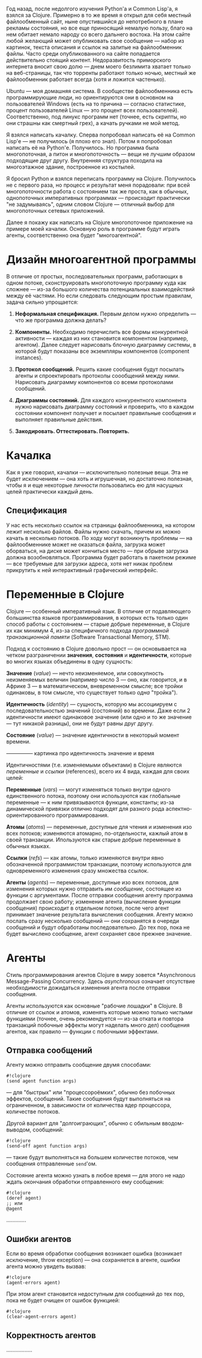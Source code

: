 <markdown>

Год назад, после недолгого изучения Python'а и Common Lisp'а, я взялся
за Clojure. Примерно в то же время я открыл для себя местный
файлообменный сайт, ныне опустившийся до непотребного в плане рекламы
состояния, но все еще приносящий немалую пользу, благо на нем обитает
немало народу со всего дальнего востока. На этом сайте любой желающий
может опубликовать свое сообщение — набор из картинок, текста описания
и ссылок на залитые на файлообменник файлы. Часто среди
опубликованного на сайте попадается действительно стоящий
контент. Недоразвитость приморского интернета вносит свою долю — днем
моего безлимита хватает только на веб-страницы, так что торренты
работают только ночью, местный же файлообменник работает всегда (хотя
и ложится частенько).

Ubuntu — моя домашняя система. В сообществе файлообменника есть
программирующие люди, но ориентируются они в основном на пользователей
Windows (есть на то причина — согласно статистике, процент
пользователей Linux — это процент всех пользователей). Соответственно,
под линукс программ нет (точнее, есть скрипты, но они страшны как
смертный грех), а качать ручками не мой метод.

Я взялся написать качалку. Сперва попробовал написать её на Common
Lisp'е — не получилось (я плохо его знал). Потом я попробовал написать
её на Python'е. Получилось. Но программа была многопоточная, а питон и
многопоточность — вещи не лучшим образом подходящие друг
другу. Внутренняя структура походила на многоэтажное здание,
построенное из костылей.

Я бросил Python и взялся переписать программу на Clojure. Получилось
не с первого раза, но процесс и результат меня порадовали: при всей
многопоточности работа с состоянием так же проста, как в обычных,
однопоточных императивных программах — происходит практически "не
задумываясь", одним словом Clojure — отличный выбор для многопоточных
сетевых приложений.

Далее я покажу как написать на Clojure многопоточное приложение на
примере моей качалки. Основную роль в программе будут играть агенты,
соответственно она будет "многоагентной".

# Дизайн многоагентной программы

В отличие от простых, последовательных программ, работающих в одном
потоке, сконструировать многопоточную программу куда как сложнее —
из-за большого количества потенциальных взаимодействий между её
частями. Но если следовать следующим простым правилам, задача сильно
упрощается:

1. **Неформальная спецификация.** Первым делом нужно определить — что
же программа должна делать?

2. **Компоненты.** Необходимо перечислить все формы конкурентной
активности — каждая из них становится компонентом (например,
агентом). Далее следует нарисовать блочную диаграмму системы, в
которой будут показаны все экземпляры компонентов (component
instances).

3. **Протокол сообщений.** Решить какие сообщения будут посылать
агенты и спроектировать протоколы соообщений между ними. Нарисовать
диаграмму компонентов со всеми протоколами сообщений.

4. **Диаграммы состояний.** Для каждого конкурентного компонента нужно
нарисовать диаграмму состояний и проверить, что в каждом состоянии
компонент получает и посылает правильные сообщения и выполняет
правильные действия.

5. **Закодировать. Оттестировать. Повторить.**

# Качалка

Как я уже говорил, качалки — исключительно полезные вещи. Эта не будет
исключением — она хоть и игрушечная, но достаточно полезная, чтобы я и
еще некоторые личности пользовались ею для насущных целей практически
каждый день.

## Спецификация

У нас есть несколько ссылок на страницы файлообменника, на котором
лежит несколько файлов. Файлы нужно скачать, причем их можно качать в
несколько потоков. По ходу могут возникнуть проблемы — на
файлообменнике может не оказаться файла, загрузка может оборваться, на
диске может кончиться место — при обрыве загрузка должна
возобновляться. Программа будет работать в пакетном режиме — все
требуемые для загрузки адреса, хотя нет никак проблем прикрутить к ней
интерактивный графический интерфейс.





# Переменные в Clojure

Clojure — особенный императивный язык. В отличие от подавляющего
большинства языков программирования, в которых есть только один способ
работы с состоянием — старые добрые переменные, в Clojure их как минимум
4, из-за специфичного подхода *программной транзакционной памяти*
(Software Transactional Memory, STM).

Подход к состоянию в Clojure довольно прост — он основывается на
четком разграничении **значения**, **состояния** и **идентичности**,
которые во многих языках объединены в одну сущность:

**Значение** (*value*) — нечто неизменяемое, или совокупность
неизменяемых величин (например число 3 — оно, как говорится, и в
Африке 3 — в математическом, вневременном смысле; все тройки
одинаковы, в том смысле, что существует только *одна* "тройка").

**Идентичность** (*identity*) — сущность, которую мы ассоциируем с
последовательностью значений (состояний) во времени. Даже если 2
идентичности имеют одинаковое значение (или одно и то же значение —
тут никакой разницы), они не будут равны друг другу.

**Состояние** (*value*) — значение идентичности в некоторый момент
времени.

————— картинка про идентичность значение и время

Идентичностями (т.е. изменяемыми объектами) в Clojure являются
*переменные* и *ссылки* (references), всего их 4 вида, каждая для
своих целей:

**Переменные** (*vars*) — могут изменяться только внутри одного
единственного потока, поэтому они используются как глобальные
переменные — к ним привязываются функции, константы; из-за
динамической привязки отлично подходят для разного рода
аспектно-ориентированного программирования.

**Атомы** (*atoms*) — переменные, доступные для чтения и изменения изо
всех потоков; изменяются атомарно, по-отдельности, кажлый атом в своей
транзакции. Ипользуются как старые добрые переменные в обычных языках.

**Ссылки** (*refs*) — как атомы, только изменяются внутри явно
  обозначенной программистом транзакции, поэтому используются для
  одновременного изменения сразу множества ссылок.

**Агенты** (*agents*) — переменные, доступные изо всех потоков, для
  изменения которых нужно отправить им *сообщение*, состоящее из
  функции с аргументами. После отправки сообщения агенту программа
  продолжает свою работу; изменение агента (вычисление функции
  сообщения) происходит в отдельном потоке, после чего агент принимает
  значение результата вычисления сообщения. Агенту можно послать сразу
  несколько сообщений — они сохранятся в очереди сообщений и будут
  обработаны последовательно. До тех пор, пока не будет вычислено
  сообщение, агент сохраняет свое прежнее значение.

# Агенты

Стиль программирования агентов Clojure в миру зовется *Asynchronous
Message-Passing Concurrency. Здесь *asynchronous* означает отсутствие
необходимости дожидаться изменения агента после отправки сообщения.

Агенты используются как основные "рабочие лошадки" в Clojure. В
отличие от ссылок и атомов, изменять которые можно только *чистыми*
функциями (точнее, очень рекомендуется — из-за отката и повтора
транзакций побочные эффекты могут наделать много дел) сообщения
агентов, как правило — функции с побочными эффектами.

## Отправка сообщений

Агенту можно отправить сообщение двумя способами:

    #!clojure
    (send agent function args)

— для "быстрых" или "процессороёмких", обычно без побочных эффектов,
сообщений. Такие сообщения будут выполняться на ограниченном, в
зависимости от количества ядер процессора, количестве потоков.

Другой вариант для "долгоиграющих", обычно с обильным вводом-выводом,
сообщений:

    #!clojure
    (send-off agent function args)

— такие будут выполняться на большем количестве потоков, чем сообщения
отправленные `send`'ом.

Состояние агента можно узнать в любое время — для этого не надо ждать
окончания обработки отправленного ему сообщения:

    #!clojure
    (deref agent)
    ;; или
    @agent

.............
    
## Ошибки агентов

Если во время обработки сообщения возникает ошибка (возникает
исключение, throw exception) — она сохраняется в агенте, ошибки агента
можно увидеть вызвав:

    #!clojure
    (agent-errors agent)

При этом агент становится недоступным для сообщений до тех пор, пока
не будет очищен от ошибок функцией:

    #!clojure
    (clear-agent-errors agent)

## Корректность агентов

.................



</markdown>

